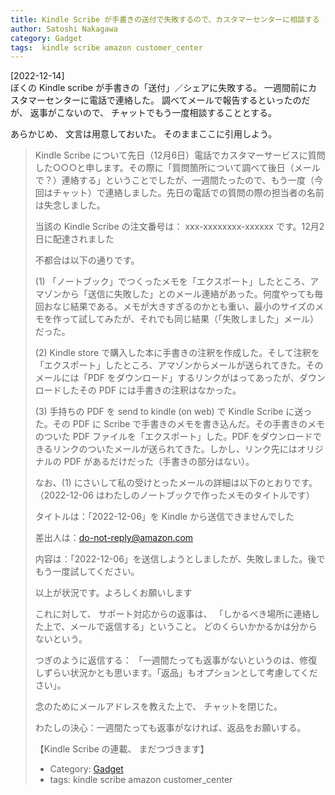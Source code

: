 ```yaml
---
title: Kindle Scribe が手書きの送付で失敗するので、カスタマーセンターに相談する
author: Satoshi Nakagawa
category: Gadget
tags:  kindle scribe amazon customer_center
---
```


[2022-12-14]    
 ぼくの Kindle scribe が手書きの「送付」／シェアに失敗する。
一週間前にカスタマーセンターに電話で連絡した。
調べてメールで報告するといったのだが、
返事がこないので、
チャットでもう一度相談することとする。

 あらかじめ、
文言は用意しておいた。
そのままここに引用しよう。

<BLOCKQUOTE>

 Kindle Scribe について先日（12月6日）電話でカスタマーサービスに質問した○○○と申します。その際に「質問箇所について調べて後日（メールで？）連絡する」ということでしたが、一週間たったので、もう一度（今回はチャット）で連絡しました。先日の電話での質問の際の担当者の名前は失念しました。

 当該の Kindle Scribe の注文番号は： xxx-xxxxxxxx-xxxxxx
 です。12月2日に配達されました

 不都合は以下の通りです。

 (1) 「ノートブック」でつくったメモを「エクスポート」したところ、アマゾンから「送信に失敗した」とのメール連絡があった。何度やっても毎回おなじ結果である。メモが大きすぎるのかとも重い、最小のサイズのメモを作って試してみたが、それでも同じ結果（「失敗しました」メール）だった。

 (2) Kindle store で購入した本に手書きの注釈を作成した。そして注釈を「エクスポート」したところ、アマゾンからメールが送られてきた。そのメールには「PDF をダウンロード」するリンクがはってあったが、ダウンロードしたその PDF には手書きの注釈はなかった。

 (3)  手持ちの PDF を send to kindle (on web) で Kindle Scribe に送った。その PDF に Scribe で手書きのメモを書き込んだ。その手書きのメモのついた PDF ファイルを「エクスポート」した。PDF をダウンロードできるリンクのついたメールが送られてきた。しかし、リンク先にはオリジナルの PDF があるだけだった（手書きの部分はない）。

 なお、(1) にさいして私の受けとったメールの詳細は以下のとおりです。（2022-12-06 はわたしのノートブックで作ったメモのタイトルです）

 タイトルは：「2022-12-06」を Kindle から送信できませんでした

 差出人は：do-not-reply@amazon.com

 内容は：「2022-12-06」を送信しようとしましたが、失敗しました。後でもう一度試してください。

 以上が状況です。よろしくお願いします

</BLOCKQOUTE>

 これに対して、
サポート対応からの返事は、
「しかるべき場所に連絡した上で、メールで返信する」ということ。
どのくらいかかるかは分からないという。

 つぎのように返信する：
「一週間たっても返事がないというのは、修復しずらい状況かとも思います。「返品」もオプションとして考慮してください」。

 念のためにメールアドレスを教えた上で、
チャットを閉じた。

 わたしの決心：一週間たっても返事がなければ、返品をお願いする。

 【Kindle Scribe の連載、 まだつづきます】

- Category: [Gadget](/categories.html#Gadget)
- tags:  kindle scribe amazon customer_center
